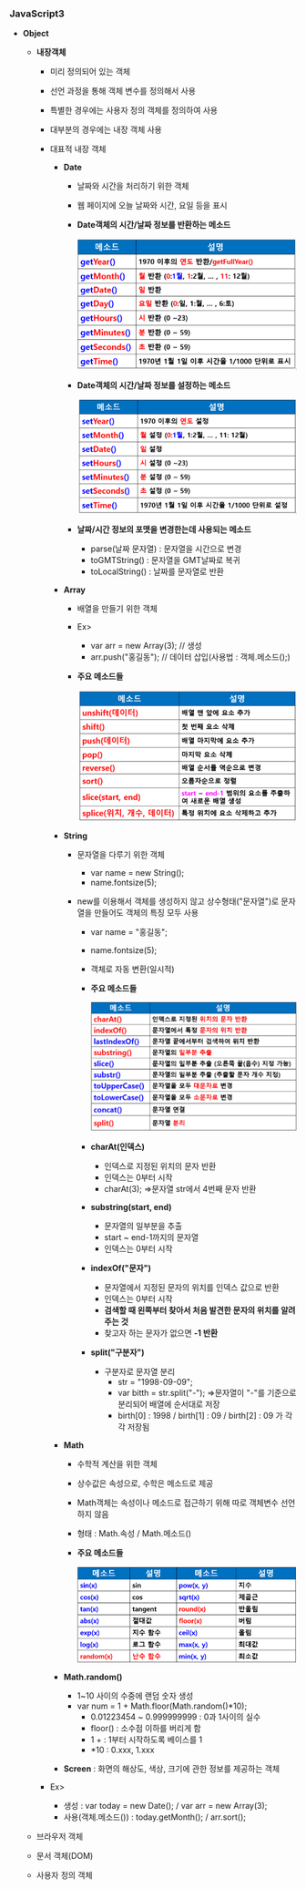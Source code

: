 ### JavaScript3

- **Object**

  - **내장객체**

    - 미리 정의되어 있는 객체

    - 선언 과정을 통해 객체 변수를 정의해서 사용

    - 특별한 경우에는 사용자 정의 객체를 정의하여 사용

    - 대부분의 경우에는 내장 객체 사용

    - 대표적 내장 객체

      - **Date** 

        - 날짜와 시간을 처리하기 위한 객체

        - 웹 페이지에 오늘 날짜와 시간, 요일 등을 표시

        - **Date객체의 시간/날짜 정보를 반환하는 메소드**

          <img src="JavaScript3.assets/image-20220619220341415.png" alt="image-20220619220341415" style="zoom:80%;" />

        - **Date객체의 시간/날짜 정보를 설정하는 메소드**

          <img src="JavaScript3.assets/image-20220619220424926.png" alt="image-20220619220424926" style="zoom:80%;" />

        - **날짜/시간 정보의 포맷을 변경한는데 사용되는 메소드**

          - parse(날짜 문자열) : 문자열을 시간으로 변경
          - toGMTString() : 문자열을 GMT날짜로 복귀
          - toLocalString() : 날짜를 문자열로 반환

      - **Array** 

        - 배열을 만들기 위한 객체

        - Ex> 

          - var arr = new Array(3); // 생성
          - arr.push("홍길동");  // 데이터 삽입(사용법 : 객체.메소드();)

        - **주요 메소드들**

          <img src="JavaScript3.assets/image-20220619220831156.png" alt="image-20220619220831156" style="zoom:80%;" />

      - **String** 

        - 문자열을 다루기 위한 객체 

          - var name = new String();
          - name.fontsize(5);

        - new를 이용해서 객체를 생성하지 않고 상수형태("문자열")로 문자열을 만들어도 객체의 특징 모두 사용

          - var name = "홍길동";

          - name.fontsize(5);

          - 객체로 자동 변환(일시적)

          - **주요 메소드들**

            <img src="JavaScript3.assets/image-20220619221908177.png" alt="image-20220619221908177" style="zoom:80%;" />

          - **charAt(인덱스)**

            - 인덱스로 지정된 위치의 문자 반환
            - 인덱스는 0부터 시작
            - charAt(3); =>문자열 str에서 4번째 문자 반환

          - **substring(start, end)**

            - 문자열의 일부분을 추출
            - start ~ end-1까지의 문자열
            - 인덱스는 0부터 시작

          - **indexOf("문자")**

            - 문자열에서 지정된 문자의 위치를 인덱스 값으로 반환
            - 인덱스는 0부터 시작
            - **검색할 때 왼쪽부터 찾아서 처음 발견한 문자의 위치를 알려주는 것**
            - 찾고자 하는 문자가 없으면 **-1 반환**

          - **split("구분자")**

            - 구분자로 문자열 분리
              - str = "1998-09-09";
              - var bitth = str.split("-"); =>문자열이 "-"를 기준으로 분리되어 배열에 순서대로 저장
              - birth[0] : 1998 / birth[1] : 09 / birth[2] : 09 가 각각 저장됨  

      - **Math** 

        - 수학적 계산을 위한 객체

        - 상수값은 속성으로, 수학은 메소드로 제공

        - Math객체는 속성이나 메소드로 접근하기 위해 따로 객체변수 선언하지 않음

        - 형태 : Math.속성  /  Math.메소드()

        - **주요 메소드들**

          <img src="JavaScript3.assets/image-20220619221028544.png" alt="image-20220619221028544" style="zoom:80%;" />

      - **Math.random()**

        - 1~10 사이의 수중에 랜덤 숫자 생성
        - var num = 1 + Math.floor(Math.random()*10);
          - 0.01223454 ~ 0.999999999 : 0과 1사이의 실수
          - floor() : 소수점 이하를 버리게 함
          - 1 + : 1부터 시작하도록 베이스를 1
          - *10 : 0.xxx, 1.xxx

      - **Screen** : 화면의 해상도, 색상, 크기에 관한 정보를 제공하는 객체

    - Ex> 

      - 생성 : var today = new Date();  /  var arr = new Array(3);
      - 사용(객체.메소드()) : today.getMonth();  /  arr.sort();

  - 브라우저 객체

  - 문서 객체(DOM)

  - 사용자 정의 객체